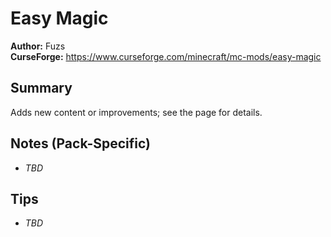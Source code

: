 # Easy Magic

**Author:** Fuzs  
**CurseForge:** https://www.curseforge.com/minecraft/mc-mods/easy-magic

## Summary
Adds new content or improvements; see the page for details.

## Notes (Pack-Specific)
- _TBD_

## Tips
- _TBD_

